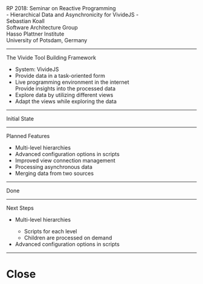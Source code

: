 <!-- markdown-config presentation=true -->

<script>
import { openBrowser, openComponent } from "doc/PX2018/project_2/utils.js"

let presentationSize = "standard-vga";
</script>
<link rel="stylesheet" type="text/css" href="doc/PX2018/project_2/utils.css">
<link rel="stylesheet" type="text/css" href="doc/PX2018/project_2/presentation.css">

<link rel="stylesheet" type="text/css" href="doc/PX2018/style.css" />
<link rel="stylesheet" type="text/css" href="src/client/lively.css" />
<link rel="stylesheet" type="text/css" href="templates/livelystyle.css" />

<style>
  .lively-slide {
    border: 1px solid rgb(220,220,220)
    page-break-before: always;
  }
  
  p {
    font-size: 18pt
  }
  @media print {
    .lively-slide {
      page-break-before: always;
      border: 0px solid white;
/*       border: 2px solid blue; */
    }      
  }
  
</style>

<script>
let presentation = lively.query(this, "lively-presentation");
let presentButton = document.createElement('button');
presentButton.innerHTML = 'present';
presentButton.addEventListener("click", () => {
  let slides = presentation.querySelectorAll('.lively-slide');
  
  slides.forEach(slide => {
    slide.className += ' fullscreen-' + presentationSize;
  })
  presentButton.style.display = 'none';
  prevButton.style.display = 'none';
  nextButton.style.display = 'none';
})

if (presentation && presentation.slides) {
  presentation.slides().forEach(ea => {
    var img = document.createElement("img")
    img.classList.add("logo")
    img.src="https://lively-kernel.org/lively4/lively4-jens/doc/PX2018/media/hpi_logo.png" 
    img.setAttribute("width", "50px")
    ea.appendChild(img)

    var div = document.createElement("div")
    div.classList.add("page-number")
    ea.appendChild(div)
  });
}

presentButton
</script>

<div class="title-frontpage">
  RP 2018: Seminar on Reactive Programming<br />- Hierarchical Data and Asynchronicity for VivideJS -
</div>

<div class="authors">
  Sebastian Koall
</div>

<div class="credentials">
  Software Architecture Group <br>Hasso Plattner Institute<br> University of Potsdam, Germany
</div>

<script>
  var button = document.createElement("button")
  button.textContent = "print"
  button.onclick = async () => {
   var presentation = lively.query(this, "lively-presentation")
   presentation.print()
  }
  button.style = "position: absolute; bottom: 10px; left: 10px"
  button
</script>


--- 
<div class="title-1">The Vivide Tool Building Framework</div>

<ul class="notes notes-big">
<li>System: VivideJS</li>
<li>Provide data in a task-oriented form</li>
<li>Live programming environment in the internet<br><i class="fa fa-arrow-right"></i> Provide insights into the processed data</li>
<li>Explore data by utilizing different views</li>
<li>Adapt the views while exploring the data</li>
</ul>


---
<div class="title-1">Initial State</div>

<script>
import boundEval from "src/client/bound-eval.js";
import { createScriptEditorFor, newScriptFromTemplate } from 'src/client/vivide/vivide.js';

(async () => {
  let vivideView = await (<vivide-view-demo></vivide-view-demo>);
  let vivideScriptEditor = await (<vivide-script-editor></vivide-script-editor>);
  let containerClass = "vivide-view-container " + presentationSize;
  let exampleData = [
    {name: "object", subclasses:[{name: "morph"},]},
    {name: "list", subclasses:[{name: "linkedlist"}, {name: "arraylist"}]},
    {name: "usercontrol", subclasses:[{name: "textbox"}, {name: "button"}, {name: "label"}]},
  ];
  vivideView.newDataFromUpstream(exampleData);
  newScriptFromTemplate().then(scripts => vivideView.setScripts(scripts)).then(() => {
    vivideScriptEditor.setView(vivideView);
    let scripts = vivideView.getScripts();
    vivideScriptEditor.setScripts(scripts);
  });
  
  return <div><link rel="stylesheet" type="text/css" href="doc/PX2018/project_2/presentation.css" /><div class={containerClass}><div class="vivide-view">{vivideView}</div><div class="vivide-script-editor">{vivideScriptEditor}</div></div></div>;
})()
</script>

---
<div class="title-1">Planned Features</div>

<ul class="notes notes-big">
<li>Multi-level hierarchies</li>
<li>Advanced configuration options in scripts</li>
<li>Improved view connection management</li>
<li>Processing asynchronous data</li>
<li>Merging data from two sources</li>
</ul>

---
<div class="title-1">Done</div>

<script>
import boundEval from "src/client/bound-eval.js";
import { createScriptEditorFor, newScriptFromTemplate } from 'src/client/vivide/vivide.js';

(async () => {
  let vivideView = await (<vivide-view></vivide-view>);
  let vivideScriptEditor = await (<vivide-script-editor></vivide-script-editor>);
  let containerClass = "vivide-view-container " + presentationSize;
  let exampleData = [
    {name: "object", subclasses:[{name: "morph"},]},
    {name: "list", subclasses:[{name: "linkedlist"}, {name: "arraylist"}]},
    {name: "usercontrol", subclasses:[{name: "textbox"}, {name: "button"}, {name: "label"}]},
  ];
  vivideView.newDataFromUpstream(exampleData);
  newScriptFromTemplate().then(scripts => vivideView.setScripts(scripts)).then(() => {
    vivideScriptEditor.setView(vivideView);
    let scripts = vivideView.getScripts();
    vivideScriptEditor.setScripts(scripts);
  });
  
  return <div><link rel="stylesheet" type="text/css" href="doc/PX2018/project_2/presentation.css" /><div class={containerClass}><div class="vivide-view">{vivideView}</div><div class="vivide-script-editor">{vivideScriptEditor}</div></div></div>;
})()
</script>

---
<div class="title-1">Next Steps</div>

<ul class="notes notes-big">
<li>Multi-level hierarchies</li>
  <ul>
  <li>Scripts for each level</li>
  <li>Children are processed on demand</li>
  </ul>
<li>Advanced configuration options in scripts</li>
</ul>

---

# Close

<script>
let closeButton = document.createElement('button')
closeButton.innerHTML = 'close';
closeButton.addEventListener("click", () => {
  let slides = presentation.querySelectorAll('.lively-slide');
  
  slides.forEach(slide => {
    slide.className = slide.className.replace('fullscreen-' + presentationSize, '');
  })
  
  presentButton.style.display = 'inline';
})
closeButton
</script>